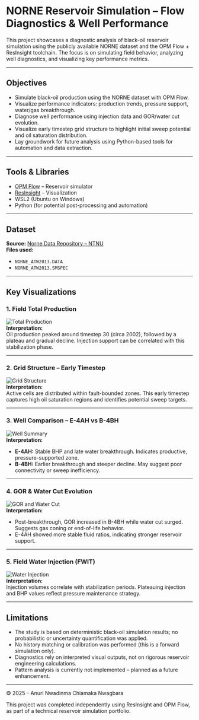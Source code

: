 # NORNE Reservoir Simulation – Flow Diagnostics & Well Performance

This project showcases a diagnostic analysis of black-oil reservoir simulation using the publicly available NORNE dataset and the OPM Flow + ResInsight toolchain. The focus is on simulating field behavior, analyzing well diagnostics, and visualizing key performance metrics.

---

## Objectives

- Simulate black-oil production using the NORNE dataset with OPM Flow.
- Visualize performance indicators: production trends, pressure support, water/gas breakthrough.
- Diagnose well performance using injection data and GOR/water cut evolution.
- Visualize early timestep grid structure to highlight initial sweep potential and oil saturation distribution.
- Lay groundwork for future analysis using Python-based tools for automation and data extraction.

---

## Tools & Libraries

- [OPM Flow](https://opm-project.org/) – Reservoir simulator  
- [ResInsight](https://resinsight.org/) – Visualization  
- WSL2 (Ubuntu on Windows)  
- Python (for potential post-processing and automation)  

---

## Dataset

**Source:** [Norne Data Repository – NTNU](https://www.ntnu.edu/iet/norne)  
**Files used:**  
- `NORNE_ATW2013.DATA`  
- `NORNE_ATW2013.SMSPEC`

---

## Key Visualizations

### 1. Field Total Production  
![Total Production](images/Total_Production_Plot1.png)  
**Interpretation:**  
Oil production peaked around timestep 30 (circa 2002), followed by a plateau and gradual decline. Injection support can be correlated with this stabilization phase.

---

### 2. Grid Structure – Early Timestep  
![Grid Structure](images/Grid_Structure_SOIL_1997.png)  
**Interpretation:**  
Active cells are distributed within fault-bounded zones. This early timestep captures high oil saturation regions and identifies potential sweep targets.

---

### 3. Well Comparison – E-4AH vs B-4BH  
![Well Summary](images/Well_Summary_Comparison_E4AH_B4BH.png)  
**Interpretation:**  
- **E-4AH:** Stable BHP and late water breakthrough. Indicates productive, pressure-supported zone.  
- **B-4BH:** Earlier breakthrough and steeper decline. May suggest poor connectivity or sweep inefficiency.

---

### 4. GOR & Water Cut Evolution  
![GOR and Water Cut](images/GOR_WaterCut_Evolution.png)  
**Interpretation:**  
- Post-breakthrough, GOR increased in B-4BH while water cut surged. Suggests gas coning or end-of-life behavior.  
- E-4AH showed more stable fluid ratios, indicating stronger reservoir support.

---

### 5. Field Water Injection (FWIT)  
![Water Injection](images/FieldWater_Injection_Total.png)  
**Interpretation:**  
Injection volumes correlate with stabilization periods. Plateauing injection and BHP values reflect pressure maintenance strategy.

---

## Limitations

- The study is based on deterministic black-oil simulation results; no probabilistic or uncertainty quantification was applied.
- No history matching or calibration was performed (this is a forward simulation only).
- Diagnostics rely on interpreted visual outputs, not on rigorous reservoir engineering calculations.
- Pattern analysis is currently not implemented – planned as a future enhancement.

---

© 2025 – Anuri Nwadinma Chiamaka Nwagbara

This project was completed independently using ResInsight and OPM Flow, as part of a technical reservoir simulation portfolio.

